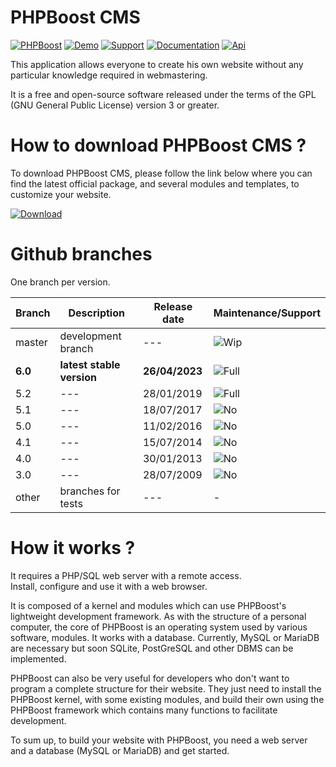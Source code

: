 #  PHPBoost CMS

[![PHPBoost](https://img.shields.io/badge/PHPBoost-official_website-366493)](https://www.phpboost.com "link to PHPBoost CMS official Website") [![Demo](https://img.shields.io/badge/Demo-website-3BAFDA)](https://demo.phpboost.com "link to PHPBoost CMS demo website") [![Support](https://img.shields.io/badge/Support-forum-EE8027)](https://www.phpboost.com/forum "link to PHPBoost CMS Support") [![Documentation](https://img.shields.io/badge/Documentation-wiki-2ABA66)](https://www.phpboost.com/wiki "link to PHPBoost CMS User Documentation")  [![Api](https://img.shields.io/badge/Development-API-2ABA66)](https://www.phpboost.com/api/framework/ "link to PHPBoost CMS API Documentation")

This application allows everyone to create his own website without any particular knowledge required in webmastering.  

It is a free and open-source software released under the terms of the GPL (GNU General Public License) version 3 or greater.  

# How to download PHPBoost CMS ?
To download PHPBoost CMS, please follow the link below where you can find the latest official package, and several modules and templates, to customize your website.  

[![Download](https://img.shields.io/badge/Download-Stable-3BAFDA)](https://www.phpboost.com/download "link to PHPBoost CMS Download")  

# Github branches
One branch per version.

| Branch | Description | Release date | Maintenance/Support |
| --- | --- | --- | --- |
| master | development branch | --- | ![Wip](https://img.shields.io/badge/-Wip-EE8027) |
| **6.0** | **latest stable version** | **26/04/2023** | ![Full](https://img.shields.io/badge/-Full-2ABA66) |
| 5.2 | --- | 28/01/2019 | ![Full](https://img.shields.io/badge/-Full-2ABA66) |
| 5.1 | --- | 18/07/2017 | ![No](https://img.shields.io/badge/-No-BF263C) |
| 5.0 | --- | 11/02/2016 | ![No](https://img.shields.io/badge/-No-BF263C) |
| 4.1 | --- | 15/07/2014 | ![No](https://img.shields.io/badge/-No-BF263C) |
| 4.0 | --- | 30/01/2013 | ![No](https://img.shields.io/badge/-No-BF263C) |
| 3.0 | --- | 28/07/2009 | ![No](https://img.shields.io/badge/-No-BF263C) |
| other | branches for tests | --- | - |


# How it works ?
It requires a PHP/SQL web server with a remote access.  
Install, configure and use it with a web browser.

It is composed of a kernel and modules which can use PHPBoost's lightweight development framework.
As with the structure of a personal computer, the core of PHPBoost is an operating system used by various software, modules. It works with a database. Currently, MySQL or MariaDB are necessary but soon SQLite, PostGreSQL and other DBMS can be implemented.

PHPBoost can also be very useful for developers who don't want to program a complete structure for their website. They just need to install the PHPBoost kernel, with some existing modules, and build their own using the PHPBoost framework which contains many functions to facilitate development.

To sum up, to build your website with PHPBoost, you need a web server and a database (MySQL or MariaDB) and get started.
